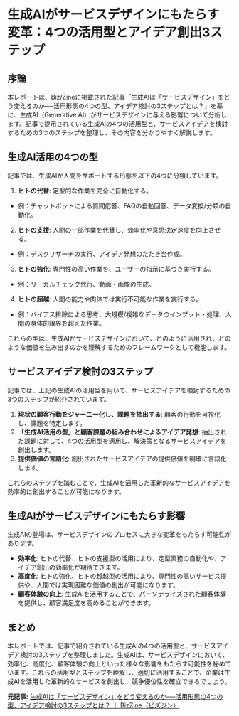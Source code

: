 # 生成AIがサービスデザインにもたらす変革：4つの活用型とアイデア創出3ステップ

## 序論

本レポートは、Biz/Zineに掲載された記事「生成AIは「サービスデザイン」をどう変えるのか──活用形態の4つの型、アイデア検討の3ステップとは？」を基に、生成AI（Generative AI）がサービスデザインに与える影響について分析します。記事で提示されている生成AIの4つの活用型と、サービスアイデアを検討するための3つのステップを整理し、その内容を分かりやすく解説します。

## 生成AI活用の4つの型

記事では、生成AIが人間をサポートする形態を以下の4つに分類しています。

1. **ヒトの代替**: 定型的な作業を完全に自動化する。
 * 例：チャットボットによる質問応答、FAQの自動回答、データ変換/分類の自動化。
2. **ヒトの支援**: 人間の一部作業を代替し、効率化や意思決定速度を向上させる。
 * 例：デスクリサーチの実行、アイデア発想のたたき台作成。
3. **ヒトの強化**: 専門性の高い作業を、ユーザーの指示に基づき実行する。
 * 例：リーガルチェック代行、動画・画像の生成。
4. **ヒトの超越**: 人間の能力や肉体では実行不可能な作業を実行する。
 * 例：バイアス排除による思考、大規模/複雑なデータのインプット・処理、人間の身体的限界を超えた作業。

これらの型は、生成AIがサービスデザインにおいて、どのように活用され、どのような価値を生み出すのかを理解するためのフレームワークとして機能します。

## サービスアイデア検討の3ステップ

記事では、上記の生成AIの活用型を用いて、サービスアイデアを検討するための3つのステップが紹介されています。

1. **現状の顧客行動をジャーニー化し、課題を抽出する**: 顧客の行動を可視化し、課題を特定します。
2. **「生成AI活用の型」と顧客課題の組み合わせによるアイデア発想**: 抽出された課題に対して、4つの活用型を適用し、解決策となるサービスアイデアを創出します。
3. **提供価値の言語化**: 創出されたサービスアイデアの提供価値を明確に言語化します。

これらのステップを踏むことで、生成AIを活用した革新的なサービスアイデアを効率的に創出することが可能になります。

## 生成AIがサービスデザインにもたらす影響

生成AIの登場は、サービスデザインのプロセスに大きな変革をもたらす可能性があります。

* **効率化**: ヒトの代替、ヒトの支援型の活用により、定型業務の自動化や、アイデア創出の効率化が期待できます。
* **高度化**: ヒトの強化、ヒトの超越型の活用により、専門性の高いサービス提供や、人間では実現困難な価値の創出が可能になります。
* **顧客体験の向上**: 生成AIを活用することで、パーソナライズされた顧客体験を提供し、顧客満足度を高めることができます。

## まとめ

本レポートでは、記事で紹介されている生成AIの4つの活用型と、サービスアイデア検討の3ステップを整理しました。生成AIは、サービスデザインにおいて、効率化、高度化、顧客体験の向上といった様々な影響をもたらす可能性を秘めています。これらの活用型とステップを理解し、適切に活用することで、企業は生成AIを活用した革新的なサービスを創出し、競争優位性を確立できるでしょう。


**元記事:** [生成AIは「サービスデザイン」をどう変えるのか──活用形態の4つの型、アイデア検討の3ステップとは？ ｜ BizZine（ビズジン）](https://bizzine.jp/article/detail/11321)